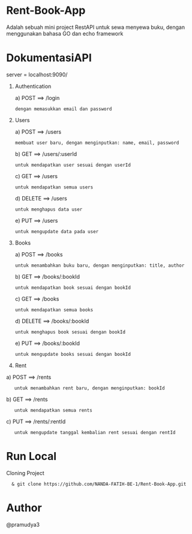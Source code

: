 # Rent-Book-App
Adalah sebuah mini project RestAPI untuk sewa menyewa buku, dengan menggunakan bahasa GO dan echo framework

# DokumentasiAPI

server = localhost:9090/

1. Authentication

   a) POST ==> /login
   
       dengan memasukkan email dan password
    
2. Users

   a) POST ==> /users
    
       membuat user baru, dengan menginputkan: name, email, password
      
   b) GET ==> /users/:userId
   
       untuk mendapatkan user sesuai dengan userId
        
   c) GET ==> /users
   
       untuk mendapatkan semua users
        
   d) DELETE ==> /users
   
       untuk menghapus data user
        
   e) PUT ==> /users
   
       untuk mengupdate data pada user
    
    
3. Books

   a) POST ==> /books
    
       untuk menambahkan buku baru, dengan menginputkan: title, author
      
   b) GET ==> /books/:bookId
   
       untuk mendapatkan book sesuai dengan bookId
        
   c) GET ==> /books
   
       untuk mendapatkan semua books
        
   d) DELETE ==> /books/:bookId
   
       untuk menghapus book sesuai dengan bookId
        
   e) PUT ==> /books/:bookId
   
       untuk mengupdate books sesuai dengan bookId
        
4) Rent

  a) POST ==> /rents
    
       untuk menambahkan rent baru, dengan menginputkan: bookId
      
  b) GET ==> /rents
   
       untuk mendapatkan semua rents
        
  c) PUT ==> /rents/:rentId
   
       untuk mengupdate tanggal kembalian rent sesuai dengan rentId
        
# Run Local

Cloning Project

      & git clone https://github.com/NANDA-FATIH-BE-1/Rent-Book-App.git

# Author

@pramudya3
